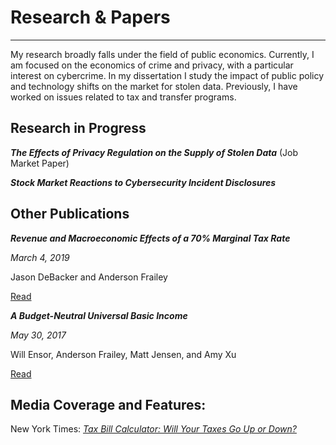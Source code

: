 # Research & Papers

---

My research broadly falls under the field of public economics. Currently, I am focused on the economics of crime and privacy, with a particular interest on cybercrime. In my dissertation I study the impact of public policy and technology shifts on the market for stolen data. Previously, I have worked on issues related to tax and transfer programs.

## Research in Progress

**_The Effects of Privacy Regulation on the Supply of Stolen Data_** (Job Market Paper)

**_Stock Market Reactions to Cybersecurity Incident Disclosures_**

## Other Publications

**_Revenue and Macroeconomic Effects of a 70% Marginal Tax Rate_**

_March 4, 2019_

Jason DeBacker and Anderson Frailey

[Read](http://www.openrg.com/reports/70pctMTR_QN.pdf)

**_A Budget-Neutral Universal Basic Income_**

_May 30, 2017_

Will Ensor, Anderson Frailey, Matt Jensen, and Amy Xu

[Read](https://www.aei.org/research-products/working-paper/a-budget-neutral-universal-basic-income/)

## Media Coverage and Features:

New York Times: [_Tax Bill Calculator: Will Your Taxes Go Up or Down?_](https://www.nytimes.com/interactive/2017/12/17/upshot/tax-calculator.html)
